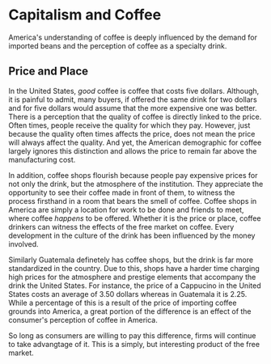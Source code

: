# Capitalism and Coffee
America's understanding of coffee is deeply influenced by the demand for imported beans and the perception of coffee as a specialty drink.

## Price and Place 
In the United States, *good* coffee is coffee that costs five dollars. Although, it is painful to admit, many buyers, if offered the same drink for two dollars and for five dollars would assume that the more expensive one was better. There is a perception that the quality of coffee is directly linked to the price. Often times, people receive the quality for which they pay. However, just because the quality often times affects the price, does not mean the price will always affect the quality. And yet, the American demographic for coffee largely ignores this distinction and allows the price to remain far above the manufacturing cost.

In addition, coffee shops flourish because people pay expensive prices for not only the drink, but the atmosphere of the institution. They appreciate the opportunity to see their coffee made in front of them, to witness the process firsthand in a room that bears the smell of coffee. Coffee shops in America are simply a location for work to be done and friends to meet, where coffee *happens* to be offered. Whether it is the price or place, coffee drinkers can witness the effects of the free market on coffee. Every development in the culture of the drink has been influenced by the money involved.

Similarly Guatemala definetely has coffee shops, but the drink is far more standardized in the country. Due to this, shops have a harder time charging high prices for the atmosphere and prestige elements that accompany the drink the United States. For instance, the price of a Cappucino in the United States costs an average of 3.50 dollars whereas in Guatemala it is 2.25. While a percentage of this is a result of the price of importing coffee grounds into America, a great portion of the difference is an effect of the consumer's perception of coffee in America. 

So long as consumers are willing to pay this difference, firms will continue to take advangtage of it. This is a simply, but interesting product of the free market.
